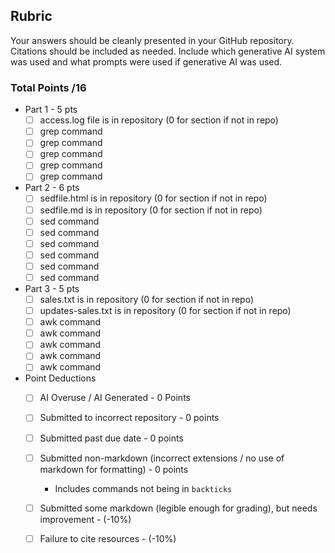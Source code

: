 ## Rubric

Your answers should be cleanly presented in your GitHub repository. Citations should be included as needed. Include which generative AI system was used and what prompts were used if generative AI was used.

### Total Points /16

- Part 1 - 5 pts
    - [ ] access.log file is in repository (0 for section if not in repo)
    - [ ] grep command
    - [ ] grep command
    - [ ] grep command
    - [ ] grep command
    - [ ] grep command

- Part 2 - 6 pts
    - [ ] sedfile.html is in repository (0 for section if not in repo)
    - [ ] sedfile.md is in repository (0 for section if not in repo)
    - [ ] sed command
    - [ ] sed command
    - [ ] sed command
    - [ ] sed command
    - [ ] sed command
    - [ ] sed command

- Part 3 - 5 pts
    - [ ] sales.txt is in repository (0 for section if not in repo)
    - [ ] updates-sales.txt is in repository (0 for section if not in repo)
    - [ ] awk command
    - [ ] awk command
    - [ ] awk command
    - [ ] awk command
    - [ ] awk command

- Point Deductions
    - [ ] AI Overuse / AI Generated - 0 Points
    - [ ] Submitted to incorrect repository - 0 points
    - [ ] Submitted past due date - 0 points
    - [ ] Submitted non-markdown (incorrect extensions / no use of markdown for formatting) - 0 points
        - Includes commands not being in `backticks` 
    - [ ] Submitted some markdown (legible enough for grading), but needs improvement - (-10%)
    - [ ] Failure to cite resources - (-10%)

